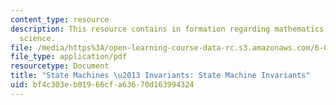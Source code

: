 ```yaml
---
content_type: resource
description: This resource contains in formation regarding mathematics for computer
  science.
file: /media/https%3A/open-learning-course-data-rc.s3.amazonaws.com/6-042j-mathematics-for-computer-science-spring-2015/bf4c303eb01966cfa63670d163994324_MIT6_042JS16_StateMachine.pdf
file_type: application/pdf
resourcetype: Document
title: "State Machines \u2013 Invariants: State Machine Invariants"
uid: bf4c303e-b019-66cf-a636-70d163994324
---
```


